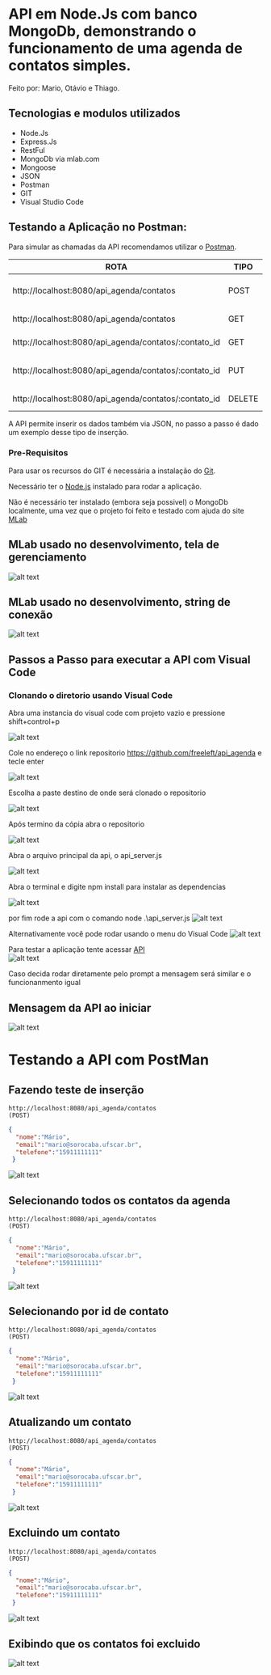 # API em Node.Js com banco MongoDb, demonstrando o funcionamento de uma agenda de contatos simples.
Feito por: Mario, Otávio e Thiago.

## Tecnologias e modulos utilizados

- Node.Js
- Express.Js
- RestFul
- MongoDb via mlab.com
- Mongoose
- JSON
- Postman
- GIT
- Visual Studio Code

## Testando a Aplicação no Postman:

Para simular as chamadas da API recomendamos utilizar o [Postman](https://chrome.google.com/webstore/detail/postman/fhbjgbiflinjbdggehcddcbncdddomop).

  ROTA                                               | TIPO |    Descrição      |      Observação       |
---------------------------------------------------- |----- | ------------------|-----------------------|
http://localhost:8080/api_agenda/contatos              |POST  | Inserir Contato   | x-www-form-urlencoded |
http://localhost:8080/api_agenda/contatos              |GET   | Selecionar Todos  |                       |
http://localhost:8080/api_agenda/contatos/:contato_id  |GET   | Selecionar Por Id |                       |
http://localhost:8080/api_agenda/contatos/:contato_id  |PUT   | Atualizar Por Id  | x-www-form-urlencoded |
http://localhost:8080/api_agenda/contatos/:contato_id  |DELETE| Excluir Por Id    |                       |

A API permite inserir os dados também via JSON, no passo a passo é dado um exemplo desse tipo de inserção.

### Pre-Requisitos

Para usar os recursos do GIT é necessária a instalação do [Git](https://git-scm.com/).

Necessário ter o [Node.js](https://nodejs.org/en/download/) instalado para rodar a aplicação.

Não é necessário ter instalado (embora seja possivel) o MongoDb localmente, uma vez que o projeto foi feito e testado com ajuda do site [MLab](https://mlab.com/)

## MLab usado no desenvolvimento, tela de gerenciamento
![alt text](https://raw.githubusercontent.com/freeleft/api_agenda/master/images/mlab.png)

## MLab usado no desenvolvimento, string de conexão
![alt text](https://raw.githubusercontent.com/freeleft/api_agenda/master/images/mlabc.png)


## Passos a Passo para executar a API com Visual Code

### Clonando o diretorio usando Visual Code

Abra uma instancia do visual code com projeto vazio e pressione shift+control+p

![alt text](https://raw.githubusercontent.com/freeleft/api_agenda/master/images/vs1.png)

Cole no endereço o link repositorio https://github.com/freeleft/api_agenda e tecle enter

![alt text](https://raw.githubusercontent.com/freeleft/api_agenda/master/images/vs2.png)

Escolha a paste destino de onde será clonado o repositorio

![alt text](https://raw.githubusercontent.com/freeleft/api_agenda/master/images/vs3.png)

Após termino da cópia abra o repositorio

![alt text](https://raw.githubusercontent.com/freeleft/api_agenda/master/images/vs4.png)

Abra o arquivo principal da api, o api_server.js

![alt text](https://raw.githubusercontent.com/freeleft/api_agenda/master/images/vs5.png)

Abra o terminal e digite npm install para instalar as dependencias

![alt text](https://raw.githubusercontent.com/freeleft/api_agenda/master/images/vs7.png)

por fim rode a api com o comando node .\api_server.js
![alt text](https://raw.githubusercontent.com/freeleft/api_agenda/master/images/vs8.png)

Alternativamente você pode rodar usando o menu do Visual Code
![alt text](https://raw.githubusercontent.com/freeleft/api_agenda/master/images/vs6.png)

Para testar a aplicação tente acessar [API](http://localhost:8080/api_agenda)      
![alt text](https://raw.githubusercontent.com/freeleft/api_agenda/master/images/vs9.png)

Caso decida rodar diretamente pelo prompt a mensagem será similar e o funcionanmento igual

## Mensagem da API ao iniciar
![alt text](https://raw.githubusercontent.com/freeleft/api_agenda/master/images/img1.png)


# Testando a API com PostMan

## Fazendo teste de inserção
```
http://localhost:8080/api_agenda/contatos
(POST)
```
```json
{
  "nome":"Mário",
  "email":"mario@sorocaba.ufscar.br",
  "telefone":"15911111111"
 }
```

![alt text](https://raw.githubusercontent.com/freeleft/api_agenda/master/images/img2.png)


## Selecionando todos os contatos da agenda
```
http://localhost:8080/api_agenda/contatos
(POST)
```
```json
{
  "nome":"Mário",
  "email":"mario@sorocaba.ufscar.br",
  "telefone":"15911111111"
 }
```

![alt text](https://raw.githubusercontent.com/freeleft/api_agenda/master/images/img3.png)


## Selecionando por id de contato
```
http://localhost:8080/api_agenda/contatos
(POST)
```
```json
{
  "nome":"Mário",
  "email":"mario@sorocaba.ufscar.br",
  "telefone":"15911111111"
 }
```
![alt text](https://raw.githubusercontent.com/freeleft/api_agenda/master/images/img4.png)


## Atualizando um contato
```
http://localhost:8080/api_agenda/contatos
(POST)
```
```json
{
  "nome":"Mário",
  "email":"mario@sorocaba.ufscar.br",
  "telefone":"15911111111"
 }
```
![alt text](https://raw.githubusercontent.com/freeleft/api_agenda/master/images/img5.png)


## Excluindo um contato
```
http://localhost:8080/api_agenda/contatos
(POST)
```
```json
{
  "nome":"Mário",
  "email":"mario@sorocaba.ufscar.br",
  "telefone":"15911111111"
 }
```
![alt text](https://raw.githubusercontent.com/freeleft/api_agenda/master/images/img6.png)


## Exibindo que os contatos foi excluido
![alt text](https://raw.githubusercontent.com/freeleft/api_agenda/master/images/img7.png)
